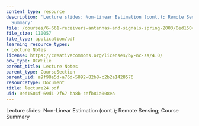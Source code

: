 ```yaml
---
content_type: resource
description: 'Lecture slides: Non-Linear Estimation (cont.); Remote Sensing; Course
  Summary'
file: /courses/6-661-receivers-antennas-and-signals-spring-2003/0ed1504f69d12f67ba8bcefb81a008ea_lecture24.pdf
file_size: 110057
file_type: application/pdf
learning_resource_types:
- Lecture Notes
license: https://creativecommons.org/licenses/by-nc-sa/4.0/
ocw_type: OCWFile
parent_title: Lecture Notes
parent_type: CourseSection
parent_uid: a9f98e5d-a76d-5892-82b8-c2b2a1428576
resourcetype: Document
title: lecture24.pdf
uid: 0ed1504f-69d1-2f67-ba8b-cefb81a008ea
---
```

Lecture slides: Non-Linear Estimation (cont.); Remote Sensing; Course Summary